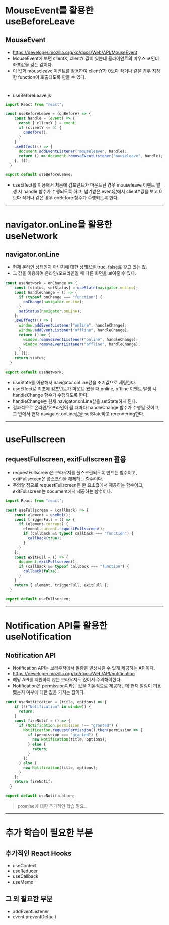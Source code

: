 # MouseEvent를 활용한 useBeforeLeave
## MouseEvent
- https://developer.mozilla.org/ko/docs/Web/API/MouseEvent
- MouseEvent에 보면 clientX, clientY 값이 있는데 클라이언트의 마우스 포인터 좌표값을 갖는 값이다.
- 이 값과 mouseleave 이벤트를 활용하여 clientY가 0보다 작거나 같을 경우 지정한 function이 호출되도록 만들 수 있다.
#
- useBeforeLeave.js
```javascript
import React from "react";

const useBeforeLeave = (onBefore) => {
    const handle = (event) => {
      const { clientY } = event;
      if (clientY <= 0) {
        onBefore();
      }
    }
    useEffect(() => {
      document.addEventListener("mouseleave", handle);
      return () => document.removeEventListener("mouseleave", handle);
    }, []);
  }
  
export default useBeforeLeave;
``` 
- useEffect를 이용해서 처음에 컴포넌트가 마운트된 경우 mouseleave 이벤트 발생 시 handle 함수가 수행되도록 하고, 넘겨받은 event값에서 clientY값을 보고 0보다 작거나 같은 경우 onBefore 함수가 수행되도록 한다.

<hr>

# navigator.onLine을 활용한 useNetwork
## navigator.onLine
- 현재 온라인 상태인지 아닌지에 대한 상태값을 true, false로 갖고 있는 값.
- 그 값을 이용하여 온라인/오프라인일 때 다른 화면을 보여줄 수 있다.
```javascript
const useNetwork = onChange => {
    const [status, setStatus] = useState(navigator.onLine);
    const handleChange = () => {
      if (typeof onChange === "function") {
        onChange(navigator.onLine);
      }
      setStatus(navigator.onLine);
    };
    useEffect(() => {
      window.addEventListener("online", handleChange);
      window.addEventListener("offline", handleChange);
      return () => {
        window.removeEventListener("online", handleChange);
        window.removeEventListener("offline", handleChange);
      }
    }, []);
    return status;
  }

export default useNetwork;
```
- useState를 이용해서 navigator.onLine값을 초기값으로 세팅한다.
- useEffect로 최초에 컴포넌트가 마운트 됐을 때 online, offline 이벤트 발생 시 handleChange 함수가 수행되도록 한다.
- handleChange는 현재 navigator.onLine값을 setState하게 된다.
- 결과적으로 온라인/오프라인이 될 때마다 handleChange 함수가 수행될 것이고, 그 안에서 현재 navigator.onLine값을 setState하고 rerendering한다. 

<hr>

# useFullscreen
## requestFullscreen, exitFullscreen 활용
- requestFullscreen은 브라우저를 풀스크린되도록 만드는 함수이고, exitFullscreen은 풀스크린을 해제하는 함수이다.
- 주의할 점으로 requestFullscreen은 한 요소값에서 제공하는 함수이고, exitFullscreen는 document에서 제공하는 함수이다.

```javascript
import React from "react";

const useFullscreen = (callback) => {
    const element = useRef();
    const triggerFull = () => {
      if (element.current) {
        element.current.requestFullscreen();
        if (callback && typeof callback === "function") {
          callback(true);
        }  
      }
    };
    const exitFull = () => {
      document.exitFullscreen();
      if (callback && typeof callback === "function") {
        callback(false);
      }
    }
    return { element, triggerFull, exitFull };
  }

export default useFullscreen;
```

<hr>

# Notification API를 활용한 useNotification
## Notification API
- Notification API는 브라우저에서 알람을 발생시킬 수 있게 제공하는 API이다.
- https://developer.mozilla.org/ko/docs/Web/API/notification
- 해당 API를 지원하지 않는 브라우저도 있어서 주의해야한다.
- Notification은 permission이라는 값을 기본적으로 제공하는데 현재 알람이 허용됐는지 여부에 대한 값을 가지는 값이다.
```javascript
const useNotification = (title, options) => {
    if (!("Notification" in window)) {
      return;
    }
    const fireNotif = () => {
      if (Notification.permission !== "granted") {
        Notification.requestPermission().then(permission => {
          if (permission === "granted") {
            new Notification(title, options);
          } else {
            return;
          }
        })
      } else {
        new Notification(title, options);
      }
    };
    return fireNotif;
  }

export default useNotification;
```
> promise에 대한 추가적인 학습 필요..

<hr>

# 추가 학습이 필요한 부분
## 추가적인 React Hooks
- useContext
- useReducer
- useCallback
- useMemo 

## 그 외 필요한 부분
- addEventListener
- event.preventDefault